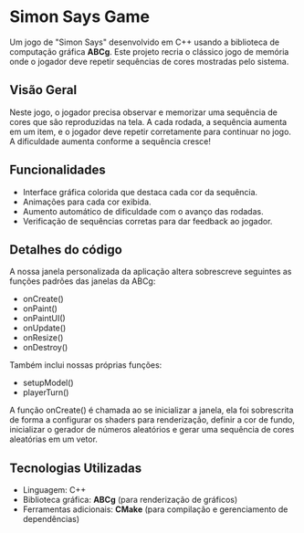# Simon Says Game

Um jogo de "Simon Says" desenvolvido em C++ usando a biblioteca de computação gráfica **ABCg**. Este projeto recria o clássico jogo de memória onde o jogador deve repetir sequências de cores mostradas pelo sistema.

## Visão Geral

Neste jogo, o jogador precisa observar e memorizar uma sequência de cores que são reproduzidas na tela. A cada rodada, a sequência aumenta em um item, e o jogador deve repetir corretamente para continuar no jogo. A dificuldade aumenta conforme a sequência cresce!

## Funcionalidades

- Interface gráfica colorida que destaca cada cor da sequência.
- Animações para cada cor exibida.
- Aumento automático de dificuldade com o avanço das rodadas.
- Verificação de sequências corretas para dar feedback ao jogador.

## Detalhes do código

A nossa janela personalizada da aplicação altera sobrescreve seguintes as funções padrões das janelas da ABCg:

- onCreate()
- onPaint()
- onPaintUI()
- onUpdate()
- onResize()
- onDestroy()

Também inclui nossas próprias funções:

- setupModel()
- playerTurn()

A função onCreate() é chamada ao se inicializar a janela, ela foi sobrescrita de forma a configurar os shaders para renderização, definir a cor de fundo, inicializar o gerador de números aleatórios e gerar uma sequência de cores aleatórias em um vetor.   

## Tecnologias Utilizadas

- Linguagem: C++
- Biblioteca gráfica: **ABCg** (para renderização de gráficos)
- Ferramentas adicionais: **CMake** (para compilação e gerenciamento de dependências)

